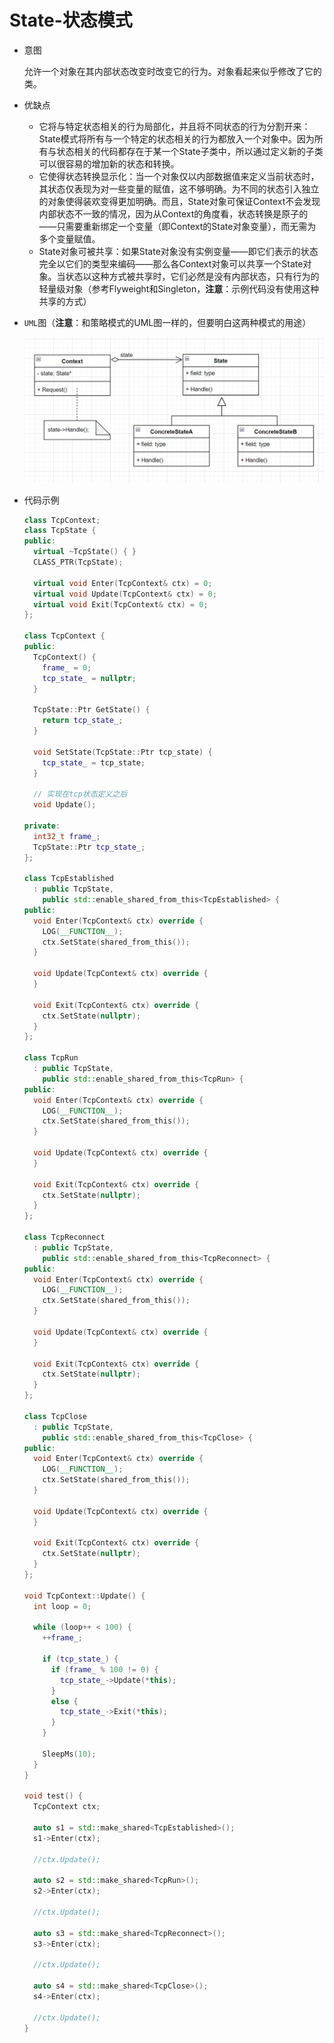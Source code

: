 # State-状态模式

- 意图

  允许一个对象在其内部状态改变时改变它的行为。对象看起来似乎修改了它的类。

- 优缺点

  - 它将与特定状态相关的行为局部化，并且将不同状态的行为分割开来：State模式将所有与一个特定的状态相关的行为都放入一个对象中。因为所有与状态相关的代码都存在于某一个State子类中，所以通过定义新的子类可以很容易的增加新的状态和转换。
  - 它使得状态转换显示化：当一个对象仅以内部数据值来定义当前状态时，其状态仅表现为对一些变量的赋值，这不够明确。为不同的状态引入独立的对象使得装欢变得更加明确。而且，State对象可保证Context不会发现内部状态不一致的情况，因为从Context的角度看，状态转换是原子的——只需要重新绑定一个变量（即Context的State对象变量），而无需为多个变量赋值。
  - State对象可被共享：如果State对象没有实例变量——即它们表示的状态完全以它们的类型来编码——那么各Context对象可以共享一个State对象。当状态以这种方式被共享时，它们必然是没有内部状态，只有行为的轻量级对象（参考Flyweight和Singleton，**注意**：示例代码没有使用这种共享的方式）

- `UML`图（**注意**：和策略模式的UML图一样的，但要明白这两种模式的用途）

  ![State模式](../img/State.png)

- 代码示例

  ```c++
  class TcpContext;
  class TcpState {
  public:
    virtual ~TcpState() { }
    CLASS_PTR(TcpState);
  
    virtual void Enter(TcpContext& ctx) = 0;
    virtual void Update(TcpContext& ctx) = 0;
    virtual void Exit(TcpContext& ctx) = 0;
  };
  
  class TcpContext {
  public:
    TcpContext() {
      frame_ = 0;
      tcp_state_ = nullptr;
    }
  
    TcpState::Ptr GetState() {
      return tcp_state_;
    }
  
    void SetState(TcpState::Ptr tcp_state) {
      tcp_state_ = tcp_state;
    }
  
    // 实现在tcp状态定义之后
    void Update();
  
  private:
    int32_t frame_;
    TcpState::Ptr tcp_state_;
  };
  
  class TcpEstablished
    : public TcpState,
      public std::enable_shared_from_this<TcpEstablished> {
  public:
    void Enter(TcpContext& ctx) override {
      LOG(__FUNCTION__);
      ctx.SetState(shared_from_this());
    }
  
    void Update(TcpContext& ctx) override {
    }
  
    void Exit(TcpContext& ctx) override {
      ctx.SetState(nullptr);
    }
  };
  
  class TcpRun
    : public TcpState,
      public std::enable_shared_from_this<TcpRun> {
  public:
    void Enter(TcpContext& ctx) override {
      LOG(__FUNCTION__);
      ctx.SetState(shared_from_this());
    }
  
    void Update(TcpContext& ctx) override {
    }
  
    void Exit(TcpContext& ctx) override {
      ctx.SetState(nullptr);
    }
  };
  
  class TcpReconnect
    : public TcpState,
      public std::enable_shared_from_this<TcpReconnect> {
  public:
    void Enter(TcpContext& ctx) override {
      LOG(__FUNCTION__);
      ctx.SetState(shared_from_this());
    }
  
    void Update(TcpContext& ctx) override {
    }
  
    void Exit(TcpContext& ctx) override {
      ctx.SetState(nullptr);
    }
  };
  
  class TcpClose
    : public TcpState,
      public std::enable_shared_from_this<TcpClose> {
  public:
    void Enter(TcpContext& ctx) override {
      LOG(__FUNCTION__);
      ctx.SetState(shared_from_this());
    }
  
    void Update(TcpContext& ctx) override {
    }
  
    void Exit(TcpContext& ctx) override {
      ctx.SetState(nullptr);
    }
  };
  
  void TcpContext::Update() {
    int loop = 0;
  
    while (loop++ < 100) {
      ++frame_;
  
      if (tcp_state_) {
        if (frame_ % 100 != 0) {
          tcp_state_->Update(*this);
        }
        else {
          tcp_state_->Exit(*this);
        }
      }
  
      SleepMs(10);
    }
  }
  
  void test() {
    TcpContext ctx;
  
    auto s1 = std::make_shared<TcpEstablished>();
    s1->Enter(ctx);
  
    //ctx.Update();
  
    auto s2 = std::make_shared<TcpRun>();
    s2->Enter(ctx);
  
    //ctx.Update();
  
    auto s3 = std::make_shared<TcpReconnect>();
    s3->Enter(ctx);
  
    //ctx.Update();
  
    auto s4 = std::make_shared<TcpClose>();
    s4->Enter(ctx);
  
    //ctx.Update();
  }
  ```


